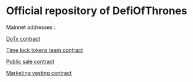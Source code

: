 # Official repository of DefiOfThrones

Mainnet addresses :

[DoTx contract](https://etherscan.io/address/0xFAb5a05C933f1A2463E334E011992E897D56eF0a)

[Time lock tokens team contract](https://etherscan.io/address/0x0404c78F23bAbD3F62f69a077faA2406d7Ee2027)

[Public sale contract](https://etherscan.io/address/0x374Fa7a8Ee03892d26EB976a933E090fdb77f51D)

[Marketing vesting contract](https://etherscan.io/address/0xb31CD4191e00d56294b407045FE20084E8ad28D7)

